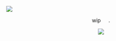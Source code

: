 ![](https://komarev.com/ghpvc/?username=solarsins&color=ffefb4&style=plastic&label=roaches+in+my+mind)

<p align=center> wip⠀⠀. <p align=center>

<p align="center">
  <img src="https://i.ibb.co/Tx85XSJY/sinister-mark-png-02.png"/>
</p>
